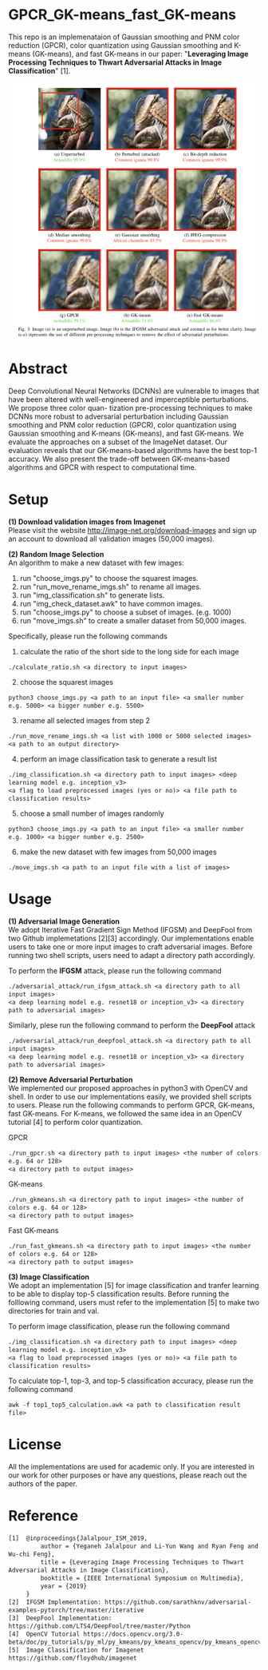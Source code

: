 # GPCR_GK-means_fast_GK-means
This repo is an implemenataion of Gaussian smoothing and PNM color reduction (GPCR), color quantization using Gaussian smoothing and K-means (GK-means), and fast GK-means in our paper: "**Leveraging Image Processing Techniques to Thwart Adversarial Attacks in Image Classification**" [1].

![Image description](/overall_results.png)

# Abstract
Deep Convolutional Neural Networks (DCNNs) are vulnerable to images that have been altered with well-engineered and imperceptible perturbations. We propose three color quan- tization pre-processing techniques to make DCNNs more robust to adversarial perturbation including Gaussian smoothing and PNM color reduction (GPCR), color quantization using Gaussian smoothing and K-means (GK-means), and fast GK-means. We evaluate the approaches on a subset of the ImageNet dataset. Our evaluation reveals that our GK-means-based algorithms have the best top-1 accuracy. We also present the trade-off between GK-means-based algorithms and GPCR with respect to computational time.

# Setup

**(1) Download validation images from Imagenet** <br/>
Please visit the website http://image-net.org/download-images and sign up an account to download all validation images (50,000 images).

**(2) Random Image Selection** <br/>
An algorithm to make a new dataset with few images:
1. run "choose_imgs.py" to choose the squarest images.
2. run "run_move_rename_imgs.sh" to rename all images.
3. run "img_classification.sh" to generate lists.
4. run "img_check_dataset.awk" to have common images.
5. run "choose_imgs.py" to choose a subset of images. (e.g. 1000)
6. run "move_imgs.sh" to create a smaller dataset from 50,000 images.

Specifically, please run the following commands
1. calculate the ratio of the short side to the long side for each image
```
./calculate_ratio.sh <a directory to input images>
```

2. choose the squarest images
```
python3 choose_imgs.py <a path to an input file> <a smaller number e.g. 5000> <a bigger number e.g. 5500>
```

3. rename all selected images from step 2
```
./run_move_rename_imgs.sh <a list with 1000 or 5000 selected images> <a path to an output directory>
```

4. perform an image classification task to generate a result list
```
./img_classification.sh <a directory path to input images> <deep learning model e.g. inception_v3> 
<a flag to load preprocessed images (yes or no)> <a file path to classification results>
```

5. choose a small number of images randomly
```
python3 choose_imgs.py <a path to an input file> <a smaller number e.g. 1000> <a bigger number e.g. 2500>
```

6. make the new dataset with few images from 50,000 images
```
./move_imgs.sh <a path to an input file with a list of images>
```

# Usage

**(1) Adversarial Image Generation** <br/>
We adopt Iterative Fast Gradient Sign Method (IFGSM) and DeepFool from two Github implemetations [2][3] accordingly. Our implementations enable users to take one or more input images to craft adversarial images. Before running two shell scripts, users need to adapt a directory path accordingly.

To perform the **IFGSM** attack, please run the following command
```
./adversarial_attack/run_ifgsm_attack.sh <a directory path to all input images> 
<a deep learning model e.g. resnet18 or inception_v3> <a directory path to adversarial images>
```

Similarly, plese run the following command to perform the **DeepFool** attack
```
./adversarial_attack/run_deepfool_attack.sh <a directory path to all input images> 
<a deep learning model e.g. resnet18 or inception_v3> <a directory path to adversarial images>
```

**(2) Remove Adversarial Perturbation** <br/>
We implemented our proposed approaches in python3 with OpenCV and shell. In order to use our implementations easily, we provided shell scripts to users. Please run the following commands to perform GPCR, GK-means, fast GK-means. For K-means, we followed the same idea in an OpenCV tutorial [4] to perform color quantization.

GPCR
```
./run_gpcr.sh <a directory path to input images> <the number of colors e.g. 64 or 128> 
<a directory path to output images>
```

GK-means
```
./run_gkmeans.sh <a directory path to input images> <the number of colors e.g. 64 or 128> 
<a directory path to output images>
```

Fast GK-means
```
./run_fast_gkmeans.sh <a directory path to input images> <the number of colors e.g. 64 or 128> 
<a directory path to output images>
```

**(3) Image Classification** <br/>
We adopt an implementation [5] for image classification and tranfer learning to be able to display top-5 classification results. Before running the folllowing command, users must refer to the implementation [5] to make two directories for train and val.

To perform image classification, please run the following command
```
./img_classification.sh <a directory path to input images> <deep learning model e.g. inception_v3> 
<a flag to load preprocessed images (yes or no)> <a file path to classification results>
```

To calculate top-1, top-3, and top-5 classification accuracy, please run the following command
```
awk -f top1_top5_calculation.awk <a path to classification result file>
```

# License
All the implementations are used for academic only. If you are interested in our work for other purposes or have any questions, please reach out the authors of the paper.

# Reference
```
[1]  @inproceedings{Jalalpour_ISM_2019,
         author = {Yeganeh Jalalpour and Li-Yun Wang and Ryan Feng and Wu-chi Feng},
         title = {Leveraging Image Processing Techniques to Thwart Adversarial Attacks in Image Classification},
         booktitle = {IEEE International Symposium on Multimedia},
         year = {2019}
     }
[2]  IFGSM Implementation: https://github.com/sarathknv/adversarial-examples-pytorch/tree/master/iterative
[3]  DeepFool Implementation: https://github.com/LTS4/DeepFool/tree/master/Python
[4]  OpenCV Tutorial https://docs.opencv.org/3.0-beta/doc/py_tutorials/py_ml/py_kmeans/py_kmeans_opencv/py_kmeans_opencv.html
[5]  Image Classification for Imagenet https://github.com/floydhub/imagenet
```
